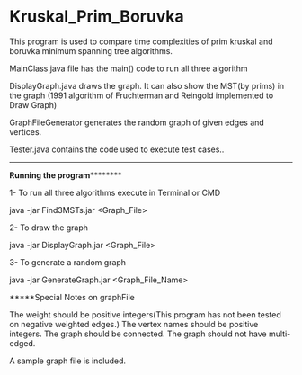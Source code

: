 # Kruskal_Prim_Boruvka
This program is used to compare time complexities of prim kruskal and boruvka minimum spanning tree algorithms.

MainClass.java file has the main() code to run all three algorithm

DisplayGraph.java draws the graph. It can also show the MST(by prims) in the graph (1991 algorithm of Fruchterman and Reingold implemented to Draw Graph)

GraphFileGenerator generates the random graph of given edges and vertices.

Tester.java contains the code used to execute test cases..

*******************************************************************************
**************************Running the program**********************************

1- To run all three algorithms execute in Terminal or CMD

java -jar Find3MSTs.jar <Graph_File>

2- To draw the graph

java -jar DisplayGraph.jar <Graph_File>

3- To generate a random graph

java -jar GenerateGraph.jar <VertexCount> <EdgeCount> <Graph_File_Name> <MaxWeight>


*****Special Notes on graphFile

The weight should be positive integers(This program has not been tested on negative weighted edges.)
The vertex names should be positive integers.
The graph should be connected.
The graph should not have multi-edged.

A sample graph file is included.

